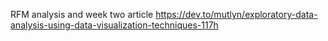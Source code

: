 RFM analysis and week two article https://dev.to/mutlyn/exploratory-data-analysis-using-data-visualization-techniques-117h
